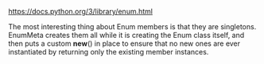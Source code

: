https://docs.python.org/3/library/enum.html

The most interesting thing about Enum members is that they are singletons. 
EnumMeta creates them all while it is creating the Enum class itself, 
and then puts a custom __new__() in place to ensure that no new ones are 
ever instantiated by returning only the existing member instances.

